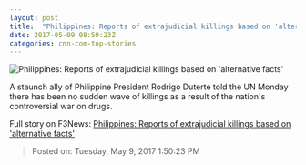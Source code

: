 ```yaml
---
layout: post
title:  "Philippines: Reports of extrajudicial killings based on 'alternative facts'"
date: 2017-05-09 08:50:23Z
categories: cnn-com-top-stories
---
```


![Philippines: Reports of extrajudicial killings based on 'alternative facts'](http://i2.cdn.cnn.com/cnnnext/dam/assets/160818224329-philippines-duterte-war-on-drugs-watson-pkg-00032101-super-tease.jpg)

A staunch ally of Philippine President Rodrigo Duterte told the UN Monday there has been no sudden wave of killings as a result of the nation's controversial war on drugs.


Full story on F3News: [Philippines: Reports of extrajudicial killings based on 'alternative facts'](http://www.f3nws.com/n/hFjHRH)

> Posted on: Tuesday, May 9, 2017 1:50:23 PM
